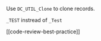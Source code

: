 Use `DC_UTIL_Clone` to clone records.

`_TEST` instread of `_Test`


[[code-review-best-practice]]

